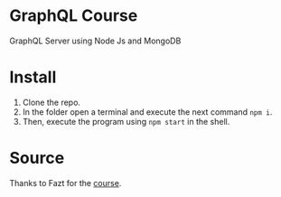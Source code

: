 # GraphQL Course

GraphQL Server using Node Js and MongoDB

# Install

1. Clone the repo.
2. In the folder open a terminal and execute the next command `npm i`.
3. Then, execute the program using `npm start` in the shell.

# Source

Thanks to Fazt for the [course](https://www.youtube.com/watch?v=Wl8O6wW4FJU).